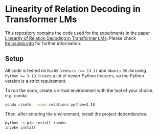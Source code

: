 # Linearity of Relation Decoding in Transformer LMs

This repository contains the code used for the experiments in the paper [Linearity of Relation Decoding in Transformer LMs](https://arxiv.org/abs/2308.09124). Please check [lre.baulab.info](https://lre.baulab.info/) for further information.



## Setup

All code is tested on `MacOS Ventura (>= 13.1)` and `Ubuntu 20.04` using `Python >= 3.10`. It uses a lot of newer Python features, so the Python version is a strict requirement.

To run the code, create a virtual environment with the tool of your choice, e.g. conda:
```bash
conda create --name relations python=3.10
```
Then, after entering the environment, install the project dependencies:
```bash
python -m pip install invoke
invoke install
```